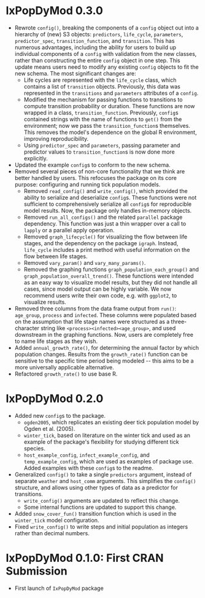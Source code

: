 # IxPopDyMod 0.3.0

* Rewrote `config()`, breaking the components of a `config` object out into a hierarchy of (new) S3 objects: `predictors`, `life_cycle`, `parameters`, `predictor_spec`, `transition_function`, and `transition`. This has numerous advantages, including the ability for users to build up individual components of a `config` with validation from the new classes, rather than constructing the entire `config` object in one step. This update means users need to modify any existing `config` objects to fit the new schema. The most significant changes are:
  - Life cycles are represented with the `life_cycle` class, which contains a list of `transition` objects. Previously, this data was represented in the `transitions` and `parameters` attributes of a `config`.
  - Modified the mechanism for passing functions to transitions to compute transition probability or duration. These functions are now wrapped in a class, `transition_function`. Previously, `config`s contained strings with the name of functions to `get()` from the environment; now we pass the `transition_function`s themselves. This removes the model's dependence on the global R environment, improving reproducibility.
  - Using `predictor_spec` and `parameters`, passing parameter and predictor values to `transition_function`s is now done more explicitly.
* Updated the example `config`s to conform to the new schema.
* Removed several pieces of non-core functionality that we think are better handled by users. This refocuses the package on its core purpose: configuring and running tick population models.
  - Removed `read_config()` and `write_config()`, which provided the ability to serialize and deserialize `config`s. These functions were not sufficient to comprehensively serialize all `config`s for reproducible model results. Now, the package only handles in-memory objects.
  - Removed `run_all_configs()` and the related `parallel` package dependency. This function was just a thin wrapper over a call to `lapply` or a parallel apply operation.
  - Removed `graph_lifecycle()` for visualizing the flow between life stages, and the dependency on the package `igraph`. Instead, `life_cycle` includes a print method with useful information on the flow between life stages.
  - Removed `vary_param()` and `vary_many_params()`.
  - Removed the graphing functions `graph_population_each_group()` and `graph_population_overall_trend()`. These functions were intended as an easy way to visualize model results, but they did not handle all cases, since model output can be highly variable. We now recommend users write their own code, e.g. with `ggplot2`, to visualize results.
* Removed three columns from the data frame output from `run()`: `age_group`, `process` and `infected`. These columns were populated based on the assumption that life stage names were structured as a three-character string like `<process><infected><age_group>`, and used downstream in the graphing functions. Now, users are completely free to name life stages as they wish.
* Added `annual_growth_rate()`, for determining the annual factor by which population changes. Results from the `growth_rate()` function can be sensitive to the specific time period being modeled -- this aims to be a more universally applicable alternative.
* Refactored `growth_rate()` to use base R.

# IxPopDyMod 0.2.0

* Added new `config`s to the package.
  - `ogden2005`, which replicates an existing deer tick population model by Ogden et al. (2005).
  - `winter_tick`, based on literature on the winter tick and used as an example of the package's flexibility for studying different tick species.
  - `host_example_config`, `infect_example_config`, and `temp_example_config`, which are used as examples of package use. Added examples with these `config`s to the readme.
* Generalized `config()` to take a single `predictors` argument, instead of separate `weather` and `host_comm` arguments. This simplifies the `config()` structure, and allows using other types of data as a predictor for transitions.
  - `write_config()` arguments are updated to reflect this change.
  - Some internal functions are updated to support this change.
* Added `snow_cover_fun()` transition function which is used in the `winter_tick` model configuration.
* Fixed `write_config()` to write steps and initial population as integers rather than decimal numbers.

# IxPopDyMod 0.1.0: First CRAN Submission

* First launch of `IxPopDyMod` package
